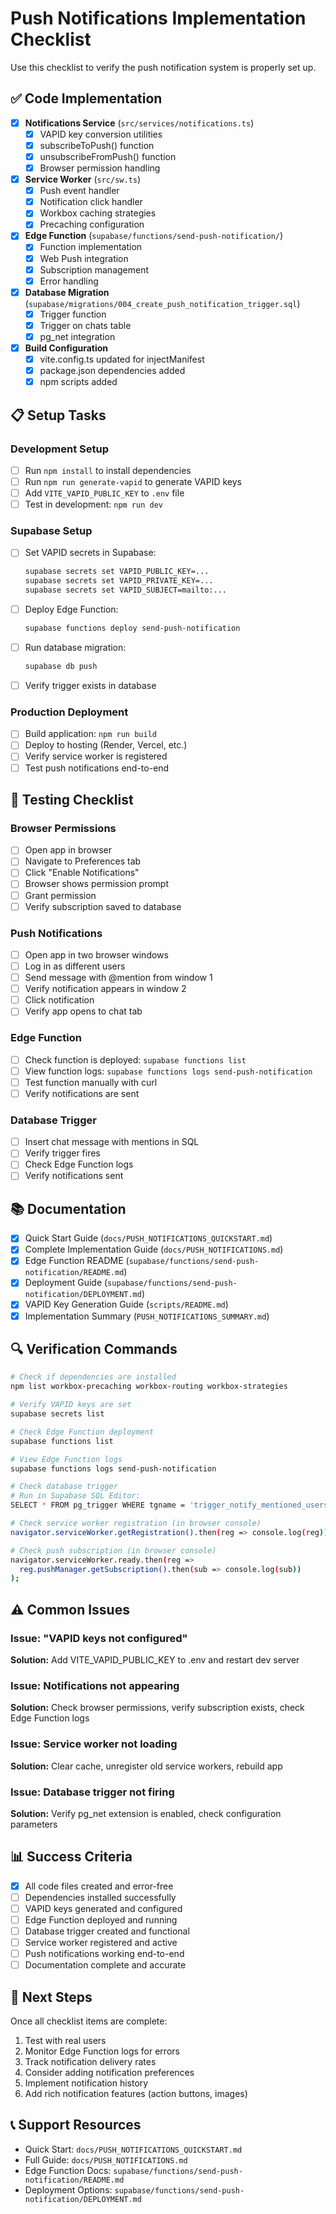 # Push Notifications Implementation Checklist

Use this checklist to verify the push notification system is properly set up.

## ✅ Code Implementation

- [x] **Notifications Service** (`src/services/notifications.ts`)
  - [x] VAPID key conversion utilities
  - [x] subscribeToPush() function
  - [x] unsubscribeFromPush() function
  - [x] Browser permission handling

- [x] **Service Worker** (`src/sw.ts`)
  - [x] Push event handler
  - [x] Notification click handler
  - [x] Workbox caching strategies
  - [x] Precaching configuration

- [x] **Edge Function** (`supabase/functions/send-push-notification/`)
  - [x] Function implementation
  - [x] Web Push integration
  - [x] Subscription management
  - [x] Error handling

- [x] **Database Migration** (`supabase/migrations/004_create_push_notification_trigger.sql`)
  - [x] Trigger function
  - [x] Trigger on chats table
  - [x] pg_net integration

- [x] **Build Configuration**
  - [x] vite.config.ts updated for injectManifest
  - [x] package.json dependencies added
  - [x] npm scripts added

## 📋 Setup Tasks

### Development Setup

- [ ] Run `npm install` to install dependencies
- [ ] Run `npm run generate-vapid` to generate VAPID keys
- [ ] Add `VITE_VAPID_PUBLIC_KEY` to `.env` file
- [ ] Test in development: `npm run dev`

### Supabase Setup

- [ ] Set VAPID secrets in Supabase:
  ```bash
  supabase secrets set VAPID_PUBLIC_KEY=...
  supabase secrets set VAPID_PRIVATE_KEY=...
  supabase secrets set VAPID_SUBJECT=mailto:...
  ```
- [ ] Deploy Edge Function:
  ```bash
  supabase functions deploy send-push-notification
  ```
- [ ] Run database migration:
  ```bash
  supabase db push
  ```
- [ ] Verify trigger exists in database

### Production Deployment

- [ ] Build application: `npm run build`
- [ ] Deploy to hosting (Render, Vercel, etc.)
- [ ] Verify service worker is registered
- [ ] Test push notifications end-to-end

## 🧪 Testing Checklist

### Browser Permissions

- [ ] Open app in browser
- [ ] Navigate to Preferences tab
- [ ] Click "Enable Notifications"
- [ ] Browser shows permission prompt
- [ ] Grant permission
- [ ] Verify subscription saved to database

### Push Notifications

- [ ] Open app in two browser windows
- [ ] Log in as different users
- [ ] Send message with @mention from window 1
- [ ] Verify notification appears in window 2
- [ ] Click notification
- [ ] Verify app opens to chat tab

### Edge Function

- [ ] Check function is deployed: `supabase functions list`
- [ ] View function logs: `supabase functions logs send-push-notification`
- [ ] Test function manually with curl
- [ ] Verify notifications are sent

### Database Trigger

- [ ] Insert chat message with mentions in SQL
- [ ] Verify trigger fires
- [ ] Check Edge Function logs
- [ ] Verify notifications sent

## 📚 Documentation

- [x] Quick Start Guide (`docs/PUSH_NOTIFICATIONS_QUICKSTART.md`)
- [x] Complete Implementation Guide (`docs/PUSH_NOTIFICATIONS.md`)
- [x] Edge Function README (`supabase/functions/send-push-notification/README.md`)
- [x] Deployment Guide (`supabase/functions/send-push-notification/DEPLOYMENT.md`)
- [x] VAPID Key Generation Guide (`scripts/README.md`)
- [x] Implementation Summary (`PUSH_NOTIFICATIONS_SUMMARY.md`)

## 🔍 Verification Commands

```bash
# Check if dependencies are installed
npm list workbox-precaching workbox-routing workbox-strategies

# Verify VAPID keys are set
supabase secrets list

# Check Edge Function deployment
supabase functions list

# View Edge Function logs
supabase functions logs send-push-notification

# Check database trigger
# Run in Supabase SQL Editor:
SELECT * FROM pg_trigger WHERE tgname = 'trigger_notify_mentioned_users';

# Check service worker registration (in browser console)
navigator.serviceWorker.getRegistration().then(reg => console.log(reg));

# Check push subscription (in browser console)
navigator.serviceWorker.ready.then(reg => 
  reg.pushManager.getSubscription().then(sub => console.log(sub))
);
```

## ⚠️ Common Issues

### Issue: "VAPID keys not configured"
**Solution:** Add VITE_VAPID_PUBLIC_KEY to .env and restart dev server

### Issue: Notifications not appearing
**Solution:** Check browser permissions, verify subscription exists, check Edge Function logs

### Issue: Service worker not loading
**Solution:** Clear cache, unregister old service workers, rebuild app

### Issue: Database trigger not firing
**Solution:** Verify pg_net extension is enabled, check configuration parameters

## 📊 Success Criteria

- [x] All code files created and error-free
- [ ] Dependencies installed successfully
- [ ] VAPID keys generated and configured
- [ ] Edge Function deployed and running
- [ ] Database trigger created and functional
- [ ] Service worker registered and active
- [ ] Push notifications working end-to-end
- [ ] Documentation complete and accurate

## 🎉 Next Steps

Once all checklist items are complete:

1. Test with real users
2. Monitor Edge Function logs for errors
3. Track notification delivery rates
4. Consider adding notification preferences
5. Implement notification history
6. Add rich notification features (action buttons, images)

## 📞 Support Resources

- Quick Start: `docs/PUSH_NOTIFICATIONS_QUICKSTART.md`
- Full Guide: `docs/PUSH_NOTIFICATIONS.md`
- Edge Function Docs: `supabase/functions/send-push-notification/README.md`
- Deployment Options: `supabase/functions/send-push-notification/DEPLOYMENT.md`
